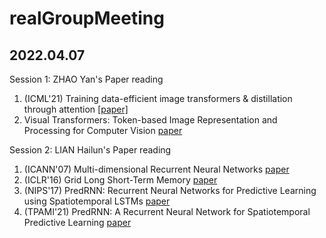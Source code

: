 # realGroupMeeting

## 2022.04.07
Session 1: ZHAO Yan's Paper reading 
1. (ICML'21) Training data-efficient image transformers & distillation through attention [[paper]](./paper/20220407/ZHAO_Yan/1_ICML21.pdf)
2. Visual Transformers: Token-based Image Representation and Processing for Computer Vision [paper](./paper/20220407/ZHAO_Yan/2.pdf)

Session 2: LIAN Hailun's Paper reading
1. (ICANN'07) Multi-dimensional Recurrent Neural Networks [paper](./paper/20220407/LIAN_Hailun/1_ICANN.pdf)  
2. (ICLR'16) Grid Long Short-Term Memory [paper](./paper/20220407/LIAN_Hailun/2_ICLR16_GRID-lstm.pdf)
3. (NIPS'17) PredRNN: Recurrent Neural Networks for Predictive Learning using Spatiotemporal LSTMs [paper](./paper/20220407/LIAN_Hailun/3_NIPS17_predrnn.pdf)
4. (TPAMI'21) PredRNN: A Recurrent Neural Network for Spatiotemporal Predictive Learning [paper](./paper/20220407/LIAN_Hailun/4_TPAMI21_predRNN-v2.pdf)


